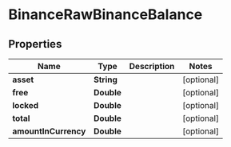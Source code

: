 # BinanceRawBinanceBalance

## Properties
Name | Type | Description | Notes
------------ | ------------- | ------------- | -------------
**asset** | **String** |  |  [optional]
**free** | **Double** |  |  [optional]
**locked** | **Double** |  |  [optional]
**total** | **Double** |  |  [optional]
**amountInCurrency** | **Double** |  |  [optional]
